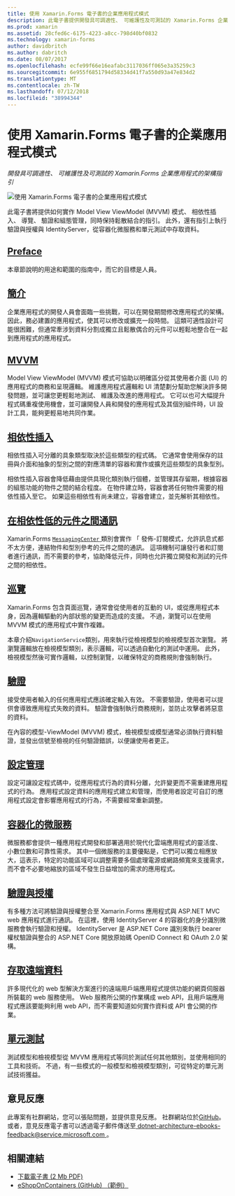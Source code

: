 ```yaml
---
title: 使用 Xamarin.Forms 電子書的企業應用程式模式
description: 此電子書提供開發具可調適性、 可維護性及可測試的 Xamarin.Forms 企業應用程式的架構指引。
ms.prod: xamarin
ms.assetid: 28cfed6c-6175-4223-a8cc-798d40bf0832
ms.technology: xamarin-forms
author: davidbritch
ms.author: dabritch
ms.date: 08/07/2017
ms.openlocfilehash: ecfe99f66e16eafabc3117036ff065e3a35259c3
ms.sourcegitcommit: 6e955f6851794d58334d41f7a550d93a47e834d2
ms.translationtype: MT
ms.contentlocale: zh-TW
ms.lasthandoff: 07/12/2018
ms.locfileid: "38994344"
---
```

# <a name="enterprise-application-patterns-using-xamarinforms-ebook"></a>使用 Xamarin.Forms 電子書的企業應用程式模式

_開發具可調適性、 可維護性及可測試的 Xamarin.Forms 企業應用程式的架構指引_

![](images/cover-sml.png "使用 Xamarin.Forms 電子書的企業應用程式模式")

此電子書將提供如何實作 Model View ViewModel (MVVM) 模式、 相依性插入、 導覽、 驗證和組態管理，同時保持鬆散結合的指引。 此外，還有指引上執行驗證與授權與 IdentityServer，從容器化微服務和單元測試中存取資料。

## <a name="prefaceprefacemd"></a>[Preface](preface.md)

本章節說明的用途和範圍的指南中，而它的目標是人員。

## <a name="introductionintroductionmd"></a>[簡介](introduction.md)

企業應用程式的開發人員會面臨一些挑戰，可以在開發期間修改應用程式的架構。 因此，務必建置的應用程式，使其可以修改或擴充一段時間。 這類可適性設計可能很困難，但通常牽涉到資料分割成獨立且鬆散偶合的元件可以輕鬆地整合在一起到應用程式的應用程式。

## <a name="mvvmmvvmmd"></a>[MVVM](mvvm.md)

Model View ViewModel (MVVM) 模式可協助以明確區分從其使用者介面 (UI) 的應用程式的商務和呈現邏輯。 維護應用程式邏輯和 UI 清楚劃分幫助您解決許多開發問題，並可讓您更輕鬆地測試、 維護及改進的應用程式。 它可以也可大幅提升程式碼重複使用機會，並可讓開發人員和開發的應用程式及其個別組件時，UI 設計工具，能夠更輕易地共同作業。

## <a name="dependency-injectiondependency-injectionmd"></a>[相依性插入](dependency-injection.md)

相依性插入可分離的具象類型取決於這些類型的程式碼。 它通常會使用保存的註冊與介面和抽象的型別之間的對應清單的容器和實作或擴充這些類型的具象型別。

相依性插入容器會降低藉由提供具現化類別執行個體，並管理其存留期，根據容器的組態功能的物件之間的結合程度。 在物件建立時，容器會將任何物件需要的相依性插入至它。 如果這些相依性有尚未建立，容器會建立，並先解析其相依性。

## <a name="communicating-between-loosely-coupled-componentscommunicating-between-loosely-coupled-componentsmd"></a>[在相依性低的元件之間通訊](communicating-between-loosely-coupled-components.md)

Xamarin.Forms [ `MessagingCenter` ](xref:Xamarin.Forms.MessagingCenter)類別會實作 「 發佈-訂閱模式，允許訊息式都不太方便，連結物件和型別參考的元件之間的通訊。 這項機制可讓發行者和訂閱者進行通訊，而不需要的參考，協助降低元件，同時也允許獨立開發和測試的元件之間的相依性。

## <a name="navigationnavigationmd"></a>[巡覽](navigation.md)

Xamarin.Forms 包含頁面巡覽，通常會從使用者的互動的 UI，或從應用程式本身，因為邏輯驅動的內部狀態的變更而造成的支援。 不過，瀏覽可以在使用 MVVM 模式的應用程式中實作複雜。

本章介紹`NavigationService`類別，用來執行從檢視模型的檢視模型首次瀏覽。 將瀏覽邏輯放在檢視模型類別，表示邏輯，可以透過自動化的測試中運用。 此外，檢視模型然後可實作邏輯，以控制瀏覽，以確保特定的商務規則會強制執行。

## <a name="validationvalidationmd"></a>[驗證](validation.md)

接受使用者輸入的任何應用程式應該確定輸入有效。 不需要驗證，使用者可以提供會導致應用程式失敗的資料。 驗證會強制執行商務規則，並防止攻擊者將惡意的資料。

在內容的模型-ViewModel (MVVM) 模式，檢視模型或模型通常必須執行資料驗證，並發出信號至檢視的任何驗證錯誤，以便讓使用者更正。

## <a name="configuration-managementconfiguration-managementmd"></a>[設定管理](configuration-management.md)

設定可讓設定程式碼中，從應用程式行為的資料分離，允許變更而不需重建應用程式的行為。 應用程式設定資料的應用程式建立和管理，而使用者設定可自訂的應用程式設定會影響應用程式的行為，不需要經常重新調整。

## <a name="containerized-microservicescontainerized-microservicesmd"></a>[容器化的微服務](containerized-microservices.md)

微服務都會提供一種應用程式開發和部署適用於現代化雲端應用程式的靈活度、 小數位數和可靠性需求。 其中一個微服務的主要優點是，它們可以獨立相應放大，這表示，特定的功能區域可以調整需要多個處理電源或網路頻寬來支援需求，而不會不必要地縮放的區域不發生日益增加的需求的應用程式。

## <a name="authentication-and-authorizationauthentication-and-authorizationmd"></a>[驗證與授權](authentication-and-authorization.md)

有多種方法可將驗證與授權整合至 Xamarin.Forms 應用程式與 ASP.NET MVC web 應用程式進行通訊。 在這裡，使用 IdentityServer 4 的容器化的身分識別微服務會執行驗證和授權。 IdentityServer 是 ASP.NET Core 識別來執行 bearer 權杖驗證與整合的 ASP.NET Core 開放原始碼 OpenID Connect 和 OAuth 2.0 架構。

## <a name="accessing-remote-dataaccessing-remote-datamd"></a>[存取遠端資料](accessing-remote-data.md)

許多現代化的 web 型解決方案進行的遠端用戶端應用程式提供功能的網頁伺服器所裝載的 web 服務使用。 Web 服務所公開的作業構成 web API，且用戶端應用程式應該要能夠利用 web API，而不需要知道如何實作資料或 API 會公開的作業。

## <a name="unit-testingunit-testingmd"></a>[單元測試](unit-testing.md)

測試模型和檢視模型從 MVVM 應用程式等同於測試任何其他類別，並使用相同的工具和技術。 不過，有一些模式的一般模型和檢視模型類別，可從特定的單元測試技術獲益。

## <a name="feedback"></a>意見反應

此專案有社群網站，您可以張貼問題，並提供意見反應。 社群網站位於[GitHub](https://github.com/dotnet-architecture/eShopOnContainers)。 或者，意見反應電子書可以透過電子郵件傳送至[ dotnet-architecture-ebooks-feedback@service.microsoft.com ](mailto:dotnet-architecture-ebooks-feedback@service.microsoft.com)。


## <a name="related-links"></a>相關連結

- [下載電子書 (2 Mb PDF)](https://aka.ms/xamarinpatternsebook)
- [eShopOnContainers (GitHub) （範例）](https://github.com/dotnet-architecture/eShopOnContainers)
